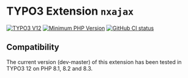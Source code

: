 # TYPO3 Extension `nxajax`

[![TYPO3 V12](https://img.shields.io/badge/TYPO3-12-orange.svg)](https://get.typo3.org/version/12)
[![Minimum PHP Version](https://img.shields.io/badge/php-%3E%3D%208.1-8892BF.svg)](https://php.net/)
[![GitHub CI status](https://github.com/netlogix/nxajax/actions/workflows/ci.yml/badge.svg?branch=master)](https://github.com/netlogix/nxajax/actions)


## Compatibility

The current version (dev-master) of this extension has been tested in TYPO3 12 on PHP 8.1, 8.2 and 8.3.
